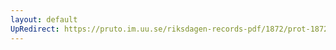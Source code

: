 ```yaml
---
layout: default
UpRedirect: https://pruto.im.uu.se/riksdagen-records-pdf/1872/prot-1872--ak--221/prot-1872--ak--221_089.pdf
---
```


